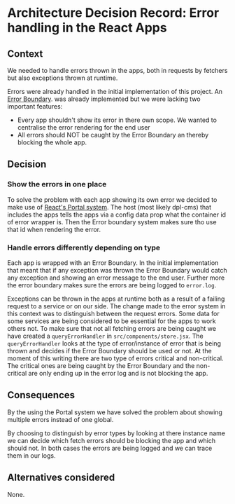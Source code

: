# Architecture Decision Record: Error handling in the React Apps

## Context

We needed to handle errors thrown in the apps, both in requests by fetchers but
also exceptions thrown at runtime.

Errors were already handled in the initial implementation of this project.
An [Error Boundary](https://react.dev/reference/react/use#displaying-an-error-to-users-with-error-boundary).
was already implemented but we were lacking two important features:

* Every app shouldn't show its error in there own scope. We wanted to centralise
the error rendering for the end user
* All errors should NOT be caught by the Error Boundary an thereby blocking the
whole app.

## Decision

### Show the errors in one place

To solve the problem with each app showing its own error we decided to make use of
[React's Portal system](https://react.dev/reference/react-dom/createPortal).
The host (most likely dpl-cms) that includes the apps tells the apps via a
config data prop what the container id of error wrapper is. Then the Error
boundary system makes sure tho use that id when rendering the error.

### Handle errors differently depending on type

Each app is wrapped with an Error Boundary. In the initial implementation
that meant that if any exception was thrown the Error Boundary would catch
any exception and showing an error message to the end user.
Further more the error boundary makes sure the errors are being logged to `error.log`.

Exceptions can be thrown in the apps at runtime both as a result
of a failing request to a service or on our side.
The change made to the error system in this context was to distinguish
between the request errors.
Some data for some services are being considered to be essential for the apps to
work others not.
To make sure that not all fetching errors are being caught we have created a
`queryErrorHandler` in `src/components/store.jsx`. The `queryErrorHandler` looks
at the type of error/instance of error that is being thrown
and decides if the Error Boundary should be used or not.
At the moment of this writing there are two type of errors critical and non-critical.
The critical ones are being caught by the Error Boundary and the non-critical
are only ending up in the error log and is not blocking the app.

## Consequences

By the using the Portal system we have solved the problem about showing multiple
errors instead of one global.

By choosing to distinguish by error types by looking at there instance name
we can decide which fetch errors should be blocking the app and which should not.
In both cases the errors are being logged and we can trace them in our logs.

## Alternatives considered

None.
